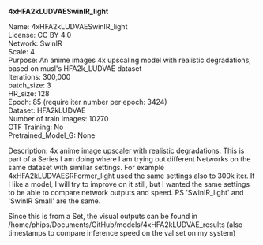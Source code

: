 **4xHFA2kLUDVAESwinIR_light**

Name: 4xHFA2kLUDVAESwinIR_light  
License: CC BY 4.0  
Network: SwinIR  
Scale: 4  
Purpose: An anime images 4x upscaling model with realistic degradations, based on musl's HFA2k_LUDVAE dataset   
Iterations: 300,000  
batch_size: 3  
HR_size: 128  
Epoch: 85 (require iter number per epoch: 3424)  
Dataset: HFA2kLUDVAE  
Number of train images: 10270  
OTF Training: No  
Pretrained_Model_G: None  

Description: 4x anime image upscaler with realistic degradations. This is part of a Series I am doing where I am trying out different Networks on the same dataset with similiar settings. For example 4xHFA2kLUDVAESRFormer_light used the same settings also to 300k iter. If I like a model, I will try to improve on it still, but I wanted the same settings to be able to compare network outputs and speed. PS 'SwinIR_light' and 'SwinIR Small' are the same.

Since this is from a Set, the visual outputs can be found in /home/phips/Documents/GitHub/models/4xHFA2kLUDVAE_results (also timestamps to compare inference speed on the val set on my system)
